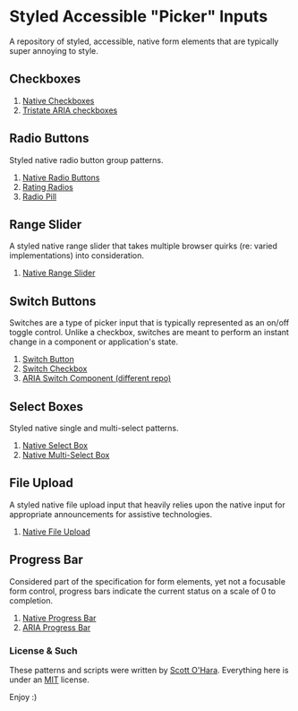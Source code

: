 # Styled Accessible "Picker" Inputs
A repository of styled, accessible, native form elements that are typically super annoying to style.  


## Checkboxes
1. [Native Checkboxes](#src/native-checkbox)
2. [Tristate ARIA checkboxes](#src/aria-checkboxes)  


## Radio Buttons
Styled native radio button group patterns.  
1. [Native Radio Buttons](src/native-radio)  
2. [Rating Radios](src/native-radio--rating)  
3. [Radio Pill](src/native-radio--pill)  


## Range Slider
A styled native range slider that takes multiple browser quirks (re: varied implementations) into consideration.  
1. [Native Range Slider](src/native-range)  


## Switch Buttons  
Switches are a type of picker input that is typically represented as an on/off toggle control.  Unlike a checkbox, switches are meant to perform an instant change in a component or application's state.  
1. [Switch Button](src/switch--button/)
2. [Switch Checkbox](src/switch--checkbox/)
3. [ARIA Switch Component (different repo)](https://scottaohara.github.io/aria-switch-button/)


## Select Boxes
Styled native single and multi-select patterns.  
1. [Native Select Box](src/native-select)  
2. [Native Multi-Select Box](src/native-select--multi)  


## File Upload
A styled native file upload input that heavily relies upon the native input for appropriate announcements for assistive technologies.  
1. [Native File Upload](src/native-file)  


## Progress Bar
Considered part of the specification for form elements, yet not a focusable form control, progress bars indicate the current status on a scale of 0 to completion.
1. [Native Progress Bar](#src/native-progress)  
2. [ARIA Progress Bar](#src/aria-progress)


### License & Such
These patterns and scripts were written by [Scott O'Hara](https://twitter.com/scottohara). Everything here is under an [MIT](https://github.com/scottaohara/accessible-components/blob/master/LICENSE.md) license.

Enjoy :)
